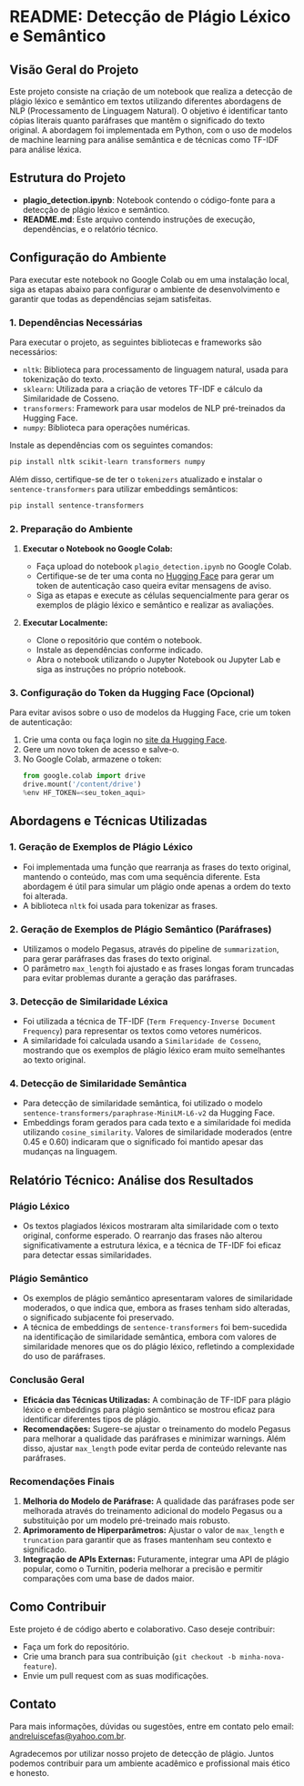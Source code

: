 # README: Detecção de Plágio Léxico e Semântico

## Visão Geral do Projeto
Este projeto consiste na criação de um notebook que realiza a detecção de plágio léxico e semântico em textos utilizando diferentes abordagens de NLP (Processamento de Linguagem Natural). O objetivo é identificar tanto cópias literais quanto paráfrases que mantêm o significado do texto original. A abordagem foi implementada em Python, com o uso de modelos de machine learning para análise semântica e de técnicas como TF-IDF para análise léxica.

## Estrutura do Projeto
- **plagio_detection.ipynb**: Notebook contendo o código-fonte para a detecção de plágio léxico e semântico.
- **README.md**: Este arquivo contendo instruções de execução, dependências, e o relatório técnico.

## Configuração do Ambiente
Para executar este notebook no Google Colab ou em uma instalação local, siga as etapas abaixo para configurar o ambiente de desenvolvimento e garantir que todas as dependências sejam satisfeitas.

### 1. Dependências Necessárias
Para executar o projeto, as seguintes bibliotecas e frameworks são necessários:
- `nltk`: Biblioteca para processamento de linguagem natural, usada para tokenização do texto.
- `sklearn`: Utilizada para a criação de vetores TF-IDF e cálculo da Similaridade de Cosseno.
- `transformers`: Framework para usar modelos de NLP pré-treinados da Hugging Face.
- `numpy`: Biblioteca para operações numéricas.

Instale as dependências com os seguintes comandos:
```sh
pip install nltk scikit-learn transformers numpy
```
Além disso, certifique-se de ter o `tokenizers` atualizado e instalar o `sentence-transformers` para utilizar embeddings semânticos:
```sh
pip install sentence-transformers
```

### 2. Preparação do Ambiente
1. **Executar o Notebook no Google Colab:**
   - Faça upload do notebook `plagio_detection.ipynb` no Google Colab.
   - Certifique-se de ter uma conta no [Hugging Face](https://huggingface.co) para gerar um token de autenticação caso queira evitar mensagens de aviso.
   - Siga as etapas e execute as células sequencialmente para gerar os exemplos de plágio léxico e semântico e realizar as avaliações.

2. **Executar Localmente:**
   - Clone o repositório que contém o notebook.
   - Instale as dependências conforme indicado.
   - Abra o notebook utilizando o Jupyter Notebook ou Jupyter Lab e siga as instruções no próprio notebook.

### 3. Configuração do Token da Hugging Face (Opcional)
Para evitar avisos sobre o uso de modelos da Hugging Face, crie um token de autenticação:
1. Crie uma conta ou faça login no [site da Hugging Face](https://huggingface.co/settings/tokens).
2. Gere um novo token de acesso e salve-o.
3. No Google Colab, armazene o token:
   ```python
   from google.colab import drive
   drive.mount('/content/drive')
   %env HF_TOKEN=<seu_token_aqui>
   ```

## Abordagens e Técnicas Utilizadas
### 1. Geração de Exemplos de Plágio Léxico
- Foi implementada uma função que rearranja as frases do texto original, mantendo o conteúdo, mas com uma sequência diferente. Esta abordagem é útil para simular um plágio onde apenas a ordem do texto foi alterada.
- A biblioteca `nltk` foi usada para tokenizar as frases.

### 2. Geração de Exemplos de Plágio Semântico (Paráfrases)
- Utilizamos o modelo Pegasus, através do pipeline de `summarization`, para gerar paráfrases das frases do texto original.
- O parâmetro `max_length` foi ajustado e as frases longas foram truncadas para evitar problemas durante a geração das paráfrases.

### 3. Detecção de Similaridade Léxica
- Foi utilizada a técnica de TF-IDF (`Term Frequency-Inverse Document Frequency`) para representar os textos como vetores numéricos.
- A similaridade foi calculada usando a `Similaridade de Cosseno`, mostrando que os exemplos de plágio léxico eram muito semelhantes ao texto original.

### 4. Detecção de Similaridade Semântica
- Para detecção de similaridade semântica, foi utilizado o modelo `sentence-transformers/paraphrase-MiniLM-L6-v2` da Hugging Face.
- Embeddings foram gerados para cada texto e a similaridade foi medida utilizando `cosine_similarity`. Valores de similaridade moderados (entre 0.45 e 0.60) indicaram que o significado foi mantido apesar das mudanças na linguagem.

## Relatório Técnico: Análise dos Resultados
### Plágio Léxico
- Os textos plagiados léxicos mostraram alta similaridade com o texto original, conforme esperado. O rearranjo das frases não alterou significativamente a estrutura léxica, e a técnica de TF-IDF foi eficaz para detectar essas similaridades.

### Plágio Semântico
- Os exemplos de plágio semântico apresentaram valores de similaridade moderados, o que indica que, embora as frases tenham sido alteradas, o significado subjacente foi preservado.
- A técnica de embeddings de `sentence-transformers` foi bem-sucedida na identificação de similaridade semântica, embora com valores de similaridade menores que os do plágio léxico, refletindo a complexidade do uso de paráfrases.

### Conclusão Geral
- **Eficácia das Técnicas Utilizadas:** A combinação de TF-IDF para plágio léxico e embeddings para plágio semântico se mostrou eficaz para identificar diferentes tipos de plágio.
- **Recomendações:** Sugere-se ajustar o treinamento do modelo Pegasus para melhorar a qualidade das paráfrases e minimizar warnings. Além disso, ajustar `max_length` pode evitar perda de conteúdo relevante nas paráfrases.

### Recomendações Finais
1. **Melhoria do Modelo de Paráfrase:** A qualidade das paráfrases pode ser melhorada através do treinamento adicional do modelo Pegasus ou a substituição por um modelo pré-treinado mais robusto.
2. **Aprimoramento de Hiperparâmetros:** Ajustar o valor de `max_length` e `truncation` para garantir que as frases mantenham seu contexto e significado.
3. **Integração de APIs Externas:** Futuramente, integrar uma API de plágio popular, como o Turnitin, poderia melhorar a precisão e permitir comparações com uma base de dados maior.

## Como Contribuir
Este projeto é de código aberto e colaborativo. Caso deseje contribuir:
- Faça um fork do repositório.
- Crie uma branch para sua contribuição (`git checkout -b minha-nova-feature`).
- Envie um pull request com as suas modificações.

## Contato
Para mais informações, dúvidas ou sugestões, entre em contato pelo email: [andreluiscefas@yahoo.com.br](andreluiscefas@yahoo.com.br).

Agradecemos por utilizar nosso projeto de detecção de plágio. Juntos podemos contribuir para um ambiente acadêmico e profissional mais ético e honesto.
